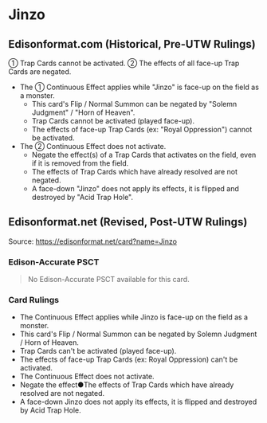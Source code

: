 # Jinzo

## Edisonformat.com (Historical, Pre-UTW Rulings)

① Trap Cards cannot be activated. ② The effects of all face-up Trap Cards are negated.

*   The ① Continuous Effect applies while "Jinzo" is face-up on the field as a monster.
    *   This card's Flip / Normal Summon can be negated by "Solemn Judgment" / "Horn of Heaven".
    *   Trap Cards cannot be activated (played face-up).
    *   The effects of face-up Trap Cards (ex: "Royal Oppression") cannot be activated.
*   The ② Continuous Effect does not activate.
    *   Negate the effect(s) of a Trap Cards that activates on the field, even if it is removed from the field.
    *   The effects of Trap Cards which have already resolved are not negated.
    *   A face-down "Jinzo" does not apply its effects, it is flipped and destroyed by "Acid Trap Hole".

## Edisonformat.net (Revised, Post-UTW Rulings)

Source: https://edisonformat.net/card?name=Jinzo

### Edison-Accurate PSCT

> No Edison-Accurate PSCT available for this card.

### Card Rulings

*   The Continuous Effect applies while Jinzo is face-up on the field as a monster.
*   This card's Flip / Normal Summon can be negated by Solemn Judgment / Horn of Heaven.
*   Trap Cards can't be activated (played face-up).
*   The effects of face-up Trap Cards (ex: Royal Oppression) can't be activated.
*   The Continuous Effect does not activate.
*   Negate the effect●The effects of Trap Cards which have already resolved are not negated.
*   A face-down Jinzo does not apply its effects, it is flipped and destroyed by Acid Trap Hole.
            